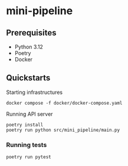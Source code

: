 mini-pipeline
===

## Prerequisites

- Python 3.12
- Poetry
- Docker

## Quickstarts

Starting infrastructures

```shell
docker compose -f docker/docker-compose.yaml
```
Running API server

```shell
poetry install
poetry run python src/mini_pipeline/main.py
```

### Running tests

```shell
poetry run pytest
```
